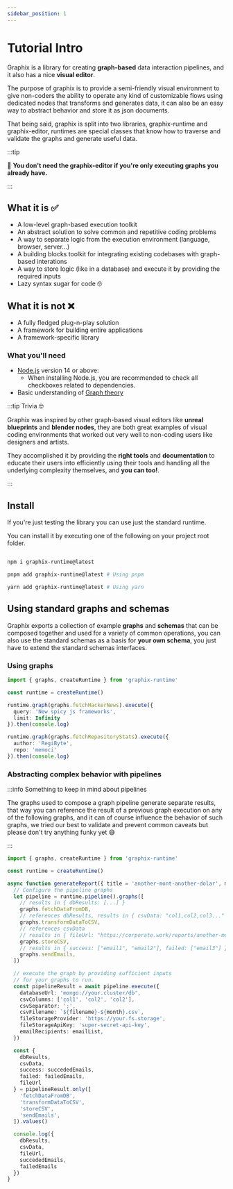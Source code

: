 ```yaml
---
sidebar_position: 1
---
```


# Tutorial Intro

Graphix is a library for creating **graph-based** data interaction pipelines, and it also has a nice **visual editor**.

The purpose of graphix is to provide a semi-friendly visual environment to give non-coders the ability to operate any
kind of customizable flows using dedicated nodes that transforms and generates data, it can also be an easy way to
abstract behavior and store it as json documents.

That being said, graphix is split into two libraries, graphix-runtime and graphix-editor, runtimes are special classes
that know how to traverse and validate the graphs and generate useful data.

:::tip

🔎 **You don't need the graphix-editor if you're only executing graphs you already have.**

:::

## What it is ✅

- A low-level graph-based execution toolkit
- An abstract solution to solve common and repetitive coding problems
- A way to separate logic from the execution environment (language, browser, server...)
- A building blocks toolkit for integrating existing codebases with graph-based interations
- A way to store logic (like in a database) and execute it by providing the required inputs
- Lazy syntax sugar for code 🤓

## What it is not ❌

- A fully fledged plug-n-play solution
- A framework for building entire applications
- A framework-specific library

### What you'll need

- [Node.js](https://nodejs.org/en/download/) version 14 or above:
    - When installing Node.js, you are recommended to check all checkboxes related to dependencies.
- Basic understanding of [Graph theory](./graph-theory.md)

:::tip Trivia 🤓

Graphix was inspired by other graph-based visual editors like **unreal blueprints** and **blender nodes**, they are both
great examples of visual coding environments that worked out very well to non-coding users like designers and artists.

They accomplished it by providing the **right tools** and **documentation** to educate their users into efficiently
using their tools and handling all the underlying complexity themselves, and **you can too!**.

:::

## Install

If you're just testing the library you can use just the standard runtime.

You can install it by executing one of the following on your project root folder.

```bash

npm i graphix-runtime@latest

pnpm add graphix-runtime@latest # Using pnpm

yarn add graphix-runtime@latest # Using yarn

```

## Using standard graphs and schemas

Graphix exports a collection of example **graphs** and **schemas** that can be composed together and used for a variety
of common operations, you can also use the standard schemas as a basis for **your own schema**, you just have to extend
the standard schemas interfaces.

### Using graphs

```typescript
import { graphs, createRuntime } from 'graphix-runtime'

const runtime = createRuntime()

runtime.graph(graphs.fetchHackerNews).execute({
  query: 'New spicy js frameworks',
  limit: Infinity
}).then(console.log)

runtime.graph(graphs.fetchRepositoryStats).execute({
  author: 'RegiByte',
  repo: 'memoci'
}).then(console.log)

```

### Abstracting complex behavior with pipelines

:::info Something to keep in mind about pipelines

The graphs used to compose a graph pipeline generate separate results, that way you can reference the result of a
previous graph execution on any of the following graphs, and it can of course influence the behavior of such graphs, we
tried our best to validate and prevent common caveats but please don't try anything funky yet 😅

:::

```typescript
import { graphs, createRuntime } from 'graphix-runtime'

const runtime = createRuntime()

async function generateReport({ title = 'another-mont-another-dolar', month = 'april', emailList }) {
  // Configure the pipeline graphs
  let pipeline = runtime.pipeline().graphs([
    // results in { dbResults: [...] }
    graphs.fetchDataFromDB,
    // references dbResults, results in { csvData: "col1,col2,col3..." }
    graphs.transformDataToCSV,
    // references csvData
    // results in { fileUrl: "https://corporate.work/reports/another-month-another-dolar-april.csv" }
    graphs.storeCSV,
    // results in { success: ["email1", "email2"], failed: ["email3"] }
    graphs.sendEmails,
  ])

  // execute the graph by providing sufficient inputs
  // for your graphs to run.
  const pipelineResult = await pipeline.execute({
    databaseUrl: 'mongo://your.cluster/db',
    csvColumns: ['col1', 'col2', 'col2'],
    csvSeparator: ';',
    csvFilename: `${filename}-${month}.csv`,
    fileStorageProvider: 'https://your.fs.storage',
    fileStorageApiKey: 'super-secret-api-key',
    emailRecipients: emailList,
  })

  const {
    dbResults,
    csvData,
    success: succededEmails,
    failed: failedEmails,
    fileUrl
  } = pipelineResult.only([
    'fetchDataFromDB',
    'transformDataToCSV',
    'storeCSV',
    'sendEmails',
  ]).values()

  console.log({
    dbResults,
    csvData,
    fileUrl,
    succededEmails,
    failedEmails
  })
}

```